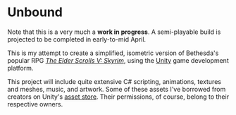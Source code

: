 # Unbound

Note that this is a very much a **work in progress**. A semi-playable build is projected to be completed in early-to-mid April.

This is my attempt to create a simplified, isometric version of Bethesda's popular RPG 
[_The Elder Scrolls V: Skyrim_](https://elderscrolls.bethesda.net/en/skyrim), using the [Unity](https://unity3d.com/) 
game development platform.

This project will include quite extensive C# scripting, animations, textures and meshes, music, and artwork. Some of these assets I've
borrowed from creators on Unity's [asset store](https://assetstore.unity.com/). Their permissions, of course, belong to their respective
owners.


